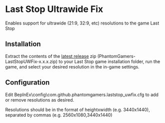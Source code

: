 # Last Stop Ultrawide Fix

Enables support for ultrawide (21:9, 32:9, etc) resolutions to the game Last Stop

## Installation

Extract the contents of the [latest release](https://github.com/PhantomGamers/laststop-uwfix/releases/latest) zip (PhantomGamers-LastStopUWFix-x.x.x.zip) to your Last Stop game installation folder, run the game, and select your desired resolution in the in-game settings.

## Configuration

Edit BepInEx\config\com.github.phantomgamers.laststop_uwfix.cfg to add or remove resolutions as desired.

Resolutions should be in the format of heightxwidth (e.g. 3440x1440), separated by commas (e.g. 2560x1080,3440x1440)
